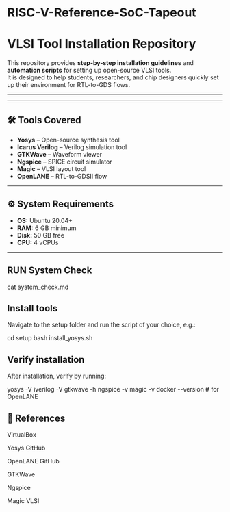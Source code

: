 # RISC-V-Reference-SoC-Tapeout
# VLSI Tool Installation Repository

This repository provides **step-by-step installation guidelines** and **automation scripts** for setting up open-source VLSI tools.  
It is designed to help students, researchers, and chip designers quickly set up their environment for RTL-to-GDS flows.

---


---

## 🛠️ Tools Covered
- **Yosys** – Open-source synthesis tool  
- **Icarus Verilog** – Verilog simulation tool  
- **GTKWave** – Waveform viewer  
- **Ngspice** – SPICE circuit simulator  
- **Magic** – VLSI layout tool  
- **OpenLANE** – RTL-to-GDSII flow  

---

## ⚙️ System Requirements
- **OS:** Ubuntu 20.04+  
- **RAM:** 6 GB minimum  
- **Disk:** 50 GB free  
- **CPU:** 4 vCPUs  

---
## RUN System Check

cat system_check.md

##  Install tools

Navigate to the setup folder and run the script of your choice, e.g.:

cd setup
bash install_yosys.sh

## Verify installation

After installation, verify by running:

yosys -V
iverilog -V
gtkwave -h
ngspice -v
magic -v
docker --version   # for OpenLANE

## 📑 References

VirtualBox

Yosys GitHub

OpenLANE GitHub

GTKWave

Ngspice

Magic VLSI


